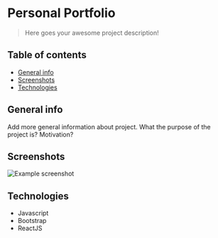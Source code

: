 # Personal Portfolio
> Here goes your awesome project description!

## Table of contents
* [General info](#general-info)
* [Screenshots](#screenshots)
* [Technologies](#technologies)

## General info
Add more general information about project. What the purpose of the project is? Motivation?

## Screenshots
![Example screenshot](./img/screenshot.png)

## Technologies
* Javascript
* Bootstrap
* ReactJS
